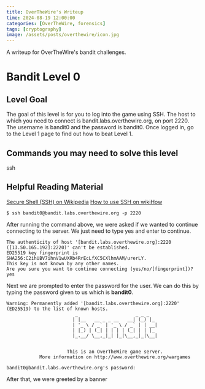 ```yaml
---
title: OverTheWire's Writeup
time: 2024-08-19 12:00:00
categories: [OverTheWire, forensics]
tags: [cryptography]
image: /assets/posts/overthewire/icon.jpg
---
```


A writeup for OverTheWire's bandit challenges.

# Bandit Level 0

## Level Goal
The goal of this level is for you to log into the game using SSH. The host to which you need to connect is bandit.labs.overthewire.org, on port 2220. The username is bandit0 and the password is bandit0. Once logged in, go to the Level 1 page to find out how to beat Level 1.

## Commands you may need to solve this level
ssh

## Helpful Reading Material
[Secure Shell (SSH) on Wikipedia](https://en.wikipedia.org/wiki/Secure_Shell)
[How to use SSH on wikiHow](https://www.wikihow.com/Use-SSH)


```
$ ssh bandit0@bandit.labs.overthewire.org -p 2220
```

After running the command above, we were asked if we wanted to continue connecting to the server. We just need to type yes and enter to continue.

```
The authenticity of host '[bandit.labs.overthewire.org]:2220 ([13.50.165.192]:2220)' can't be established.
ED25519 key fingerprint is SHA256:C2ihUBV7ihnV1wUXRb4RrEcLfXC5CXlhmAAM/urerLY.
This key is not known by any other names.
Are you sure you want to continue connecting (yes/no/[fingerprint])? yes
```

Next we are prompted to enter the password for the user. We can do this by typing the password given to us which is **bandit0**.

```
Warning: Permanently added '[bandit.labs.overthewire.org]:2220' (ED25519) to the list of known hosts.
                         _                     _ _ _   
                        | |__   __ _ _ __   __| (_) |_ 
                        | '_ \ / _` | '_ \ / _` | | __|
                        | |_) | (_| | | | | (_| | | |_ 
                        |_.__/ \__,_|_| |_|\__,_|_|\__|
                                                       

                      This is an OverTheWire game server. 
            More information on http://www.overthewire.org/wargames

bandit0@bandit.labs.overthewire.org's password:
```

After that, we were greeted by a banner 